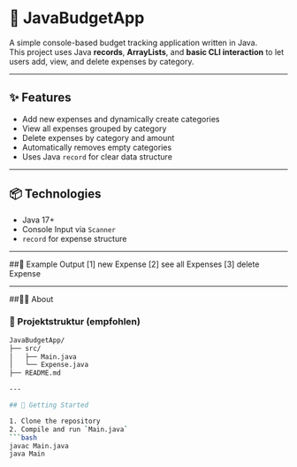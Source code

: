 # 💸 JavaBudgetApp

A simple console-based budget tracking application written in Java.  
This project uses Java **records**, **ArrayLists**, and **basic CLI interaction** to let users add, view, and delete expenses by category.

---

## ✨ Features

- Add new expenses and dynamically create categories
- View all expenses grouped by category
- Delete expenses by category and amount
- Automatically removes empty categories
- Uses Java `record` for clear data structure

---

## 📦 Technologies

- Java 17+
- Console Input via `Scanner`
- `record` for expense structure

---

##🧠 Example Output
[1] new Expense
[2] see all Expenses
[3] delete Expense

---

##🙋‍♂️ About
### 📁 Projektstruktur (empfohlen)
```bash
JavaBudgetApp/
├── src/
│   ├── Main.java
│   └── Expense.java
├── README.md

---

## 🚀 Getting Started

1. Clone the repository
2. Compile and run `Main.java`
```bash
javac Main.java
java Main
